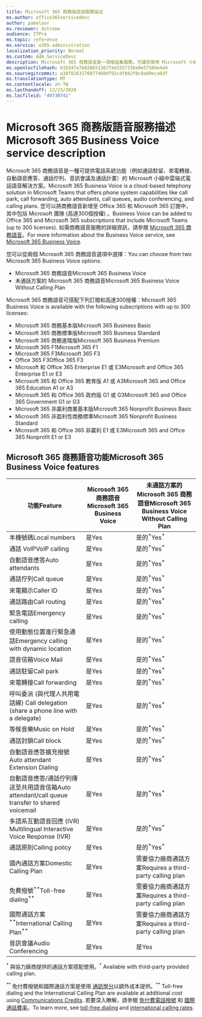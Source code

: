 ```yaml
---
title: Microsoft 365 商務版語音服務描述
ms.author: office365servicedesc
author: pamelaar
ms.reviewer: dstrome
audience: ITPro
ms.topic: reference
ms.service: o365-administration
localization_priority: Normal
ms.custom: Adm_ServiceDesc
description: Microsoft 365 商務語音是一項增益集服務，可讓您使用 Microsoft 小組進行電話通話。 這會結合電話系統、國內通話方案、SMS 和音訊會議。
ms.openlocfilehash: b1b547e7b02865136774e555f33be8e5750de4d4
ms.sourcegitcommit: a30f8263170877468df92cdf882f0c8a09eca6df
ms.translationtype: MT
ms.contentlocale: zh-TW
ms.lasthandoff: 12/23/2020
ms.locfileid: "49730741"
---
```

# <a name="microsoft-365-business-voice-service-description"></a><span data-ttu-id="5a1ca-104">Microsoft 365 商務版語音服務描述</span><span class="sxs-lookup"><span data-stu-id="5a1ca-104">Microsoft 365 Business Voice service description</span></span>

<span data-ttu-id="5a1ca-105">Microsoft 365 商務語音是一種可提供電話系統功能（例如通話駐留、來電轉接、自動語音應答、通話佇列、音訊會議及通話計畫）的 Microsoft 小組中雲端式電話語音解決方案。</span><span class="sxs-lookup"><span data-stu-id="5a1ca-105">Microsoft 365 Business Voice is a cloud-based telephony solution in Microsoft Teams that offers phone system capabilities like call park, call forwarding, auto attendants, call queues, audio conferencing, and calling plans.</span></span> <span data-ttu-id="5a1ca-106">您可以將商務語音新增至 Office 365 和 Microsoft 365 訂閱中，其中包括 Microsoft 團隊 (高達300個授權) 。</span><span class="sxs-lookup"><span data-stu-id="5a1ca-106">Business Voice can be added to Office 365 and Microsoft 365 subscriptions that include Microsoft Teams (up to 300 licenses).</span></span> <span data-ttu-id="5a1ca-107">如需商務語音服務的詳細資訊，請參閱 [Microsoft 365 商務語音](https://docs.microsoft.com/MicrosoftTeams/business-voice/whats-business-voice)。</span><span class="sxs-lookup"><span data-stu-id="5a1ca-107">For more information about the Business Voice service, see [Microsoft 365 Business Voice](https://docs.microsoft.com/MicrosoftTeams/business-voice/whats-business-voice).</span></span>

<span data-ttu-id="5a1ca-108">您可以從兩個 Microsoft 365 商務語音選項中選擇：</span><span class="sxs-lookup"><span data-stu-id="5a1ca-108">You can choose from two Microsoft 365 Business Voice options:</span></span>

- <span data-ttu-id="5a1ca-109">Microsoft 365 商務語音</span><span class="sxs-lookup"><span data-stu-id="5a1ca-109">Microsoft 365 Business Voice</span></span>
- <span data-ttu-id="5a1ca-110">未通話方案的 Microsoft 365 商務語音</span><span class="sxs-lookup"><span data-stu-id="5a1ca-110">Microsoft 365 Business Voice Without Calling Plan</span></span>

<span data-ttu-id="5a1ca-111">Microsoft 365 商務語音可搭配下列訂閱和高達300授權：</span><span class="sxs-lookup"><span data-stu-id="5a1ca-111">Microsoft 365 Business Voice is available with the following subscriptions with up to 300 licenses:</span></span>

- <span data-ttu-id="5a1ca-112">Microsoft 365 商務基本版</span><span class="sxs-lookup"><span data-stu-id="5a1ca-112">Microsoft 365 Business Basic</span></span>
- <span data-ttu-id="5a1ca-113">Microsoft 365 商務標準版</span><span class="sxs-lookup"><span data-stu-id="5a1ca-113">Microsoft 365 Business Standard</span></span>
- <span data-ttu-id="5a1ca-114">Microsoft 365 商務進階版</span><span class="sxs-lookup"><span data-stu-id="5a1ca-114">Microsoft 365 Business Premium</span></span>
- <span data-ttu-id="5a1ca-115">Microsoft 365 F1</span><span class="sxs-lookup"><span data-stu-id="5a1ca-115">Microsoft 365 F1</span></span>
- <span data-ttu-id="5a1ca-116">Microsoft 365 F3</span><span class="sxs-lookup"><span data-stu-id="5a1ca-116">Microsoft 365 F3</span></span>
- <span data-ttu-id="5a1ca-117">Office 365 F3</span><span class="sxs-lookup"><span data-stu-id="5a1ca-117">Office 365 F3</span></span>
- <span data-ttu-id="5a1ca-118">Microsoft 和 Office 365 Enterprise E1 或 E3</span><span class="sxs-lookup"><span data-stu-id="5a1ca-118">Microsoft and Office 365 Enterprise E1 or E3</span></span>
- <span data-ttu-id="5a1ca-119">Microsoft 365 和 Office 365 教育版 A1 或 A3</span><span class="sxs-lookup"><span data-stu-id="5a1ca-119">Microsoft 365 and Office 365 Education A1 or A3</span></span>
- <span data-ttu-id="5a1ca-120">Microsoft 365 和 Office 365 政府版 G1 或 G3</span><span class="sxs-lookup"><span data-stu-id="5a1ca-120">Microsoft 365 and Office 365 Government G1 or G3</span></span>
- <span data-ttu-id="5a1ca-121">Microsoft 365 非贏利商業基本版</span><span class="sxs-lookup"><span data-stu-id="5a1ca-121">Microsoft 365 Nonprofit Business Basic</span></span>
- <span data-ttu-id="5a1ca-122">Microsoft 365 非盈利性商務標準</span><span class="sxs-lookup"><span data-stu-id="5a1ca-122">Microsoft 365 Nonprofit Business Standard</span></span>
- <span data-ttu-id="5a1ca-123">Microsoft 365 和 Office 365 非贏利 E1 或 E3</span><span class="sxs-lookup"><span data-stu-id="5a1ca-123">Microsoft 365 and Office 365 Nonprofit E1 or E3</span></span>

## <a name="microsoft-365-business-voice-features"></a><span data-ttu-id="5a1ca-124">Microsoft 365 商務語音功能</span><span class="sxs-lookup"><span data-stu-id="5a1ca-124">Microsoft 365 Business Voice features</span></span>

| <span data-ttu-id="5a1ca-125">功能</span><span class="sxs-lookup"><span data-stu-id="5a1ca-125">Feature</span></span> | <span data-ttu-id="5a1ca-126">Microsoft 365 商務語音</span><span class="sxs-lookup"><span data-stu-id="5a1ca-126">Microsoft 365 Business Voice</span></span> | <span data-ttu-id="5a1ca-127">未通話方案的 Microsoft 365 商務語音</span><span class="sxs-lookup"><span data-stu-id="5a1ca-127">Microsoft 365 Business Voice Without Calling Plan</span></span> |
|--------------------------------------------------------|------------------------------|---------------------------------------------------|
| <span data-ttu-id="5a1ca-128">本機號碼</span><span class="sxs-lookup"><span data-stu-id="5a1ca-128">Local numbers</span></span> | <span data-ttu-id="5a1ca-129">是</span><span class="sxs-lookup"><span data-stu-id="5a1ca-129">Yes</span></span> | <span data-ttu-id="5a1ca-130">是的<sup>\*</sup></span><span class="sxs-lookup"><span data-stu-id="5a1ca-130">Yes<sup>\*</sup></span></span> |
| <span data-ttu-id="5a1ca-131">通話 VoIP</span><span class="sxs-lookup"><span data-stu-id="5a1ca-131">VoIP calling</span></span> | <span data-ttu-id="5a1ca-132">是</span><span class="sxs-lookup"><span data-stu-id="5a1ca-132">Yes</span></span> | <span data-ttu-id="5a1ca-133">是的<sup>\*</sup></span><span class="sxs-lookup"><span data-stu-id="5a1ca-133">Yes<sup>\*</sup></span></span> |
| <span data-ttu-id="5a1ca-134">自動語音應答</span><span class="sxs-lookup"><span data-stu-id="5a1ca-134">Auto attendants</span></span> | <span data-ttu-id="5a1ca-135">是</span><span class="sxs-lookup"><span data-stu-id="5a1ca-135">Yes</span></span> | <span data-ttu-id="5a1ca-136">是的<sup>\*</sup></span><span class="sxs-lookup"><span data-stu-id="5a1ca-136">Yes<sup>\*</sup></span></span> |
| <span data-ttu-id="5a1ca-137">通話佇列</span><span class="sxs-lookup"><span data-stu-id="5a1ca-137">Call queue</span></span> | <span data-ttu-id="5a1ca-138">是</span><span class="sxs-lookup"><span data-stu-id="5a1ca-138">Yes</span></span> | <span data-ttu-id="5a1ca-139">是的<sup>\*</sup></span><span class="sxs-lookup"><span data-stu-id="5a1ca-139">Yes<sup>\*</sup></span></span> |
| <span data-ttu-id="5a1ca-140">來電顯示</span><span class="sxs-lookup"><span data-stu-id="5a1ca-140">Caller ID</span></span> | <span data-ttu-id="5a1ca-141">是</span><span class="sxs-lookup"><span data-stu-id="5a1ca-141">Yes</span></span> | <span data-ttu-id="5a1ca-142">是的<sup>\*</sup></span><span class="sxs-lookup"><span data-stu-id="5a1ca-142">Yes<sup>\*</sup></span></span> |
| <span data-ttu-id="5a1ca-143">通話路由</span><span class="sxs-lookup"><span data-stu-id="5a1ca-143">Call routing</span></span> | <span data-ttu-id="5a1ca-144">是</span><span class="sxs-lookup"><span data-stu-id="5a1ca-144">Yes</span></span> | <span data-ttu-id="5a1ca-145">是的<sup>\*</sup></span><span class="sxs-lookup"><span data-stu-id="5a1ca-145">Yes<sup>\*</sup></span></span> |
| <span data-ttu-id="5a1ca-146">緊急電話</span><span class="sxs-lookup"><span data-stu-id="5a1ca-146">Emergency calling</span></span> | <span data-ttu-id="5a1ca-147">是</span><span class="sxs-lookup"><span data-stu-id="5a1ca-147">Yes</span></span> | <span data-ttu-id="5a1ca-148">是的<sup>\*</sup></span><span class="sxs-lookup"><span data-stu-id="5a1ca-148">Yes<sup>\*</sup></span></span> |
| <span data-ttu-id="5a1ca-149">使用動態位置進行緊急通話</span><span class="sxs-lookup"><span data-stu-id="5a1ca-149">Emergency calling with dynamic location</span></span> | <span data-ttu-id="5a1ca-150">是</span><span class="sxs-lookup"><span data-stu-id="5a1ca-150">Yes</span></span> | <span data-ttu-id="5a1ca-151">是的<sup>\*</sup></span><span class="sxs-lookup"><span data-stu-id="5a1ca-151">Yes<sup>\*</sup></span></span> |
| <span data-ttu-id="5a1ca-152">語音信箱</span><span class="sxs-lookup"><span data-stu-id="5a1ca-152">Voice Mail</span></span> | <span data-ttu-id="5a1ca-153">是</span><span class="sxs-lookup"><span data-stu-id="5a1ca-153">Yes</span></span> | <span data-ttu-id="5a1ca-154">是的<sup>\*</sup></span><span class="sxs-lookup"><span data-stu-id="5a1ca-154">Yes<sup>\*</sup></span></span> |
| <span data-ttu-id="5a1ca-155">通話駐留</span><span class="sxs-lookup"><span data-stu-id="5a1ca-155">Call park</span></span> | <span data-ttu-id="5a1ca-156">是</span><span class="sxs-lookup"><span data-stu-id="5a1ca-156">Yes</span></span> | <span data-ttu-id="5a1ca-157">是的<sup>\*</sup></span><span class="sxs-lookup"><span data-stu-id="5a1ca-157">Yes<sup>\*</sup></span></span> |
| <span data-ttu-id="5a1ca-158">來電轉接</span><span class="sxs-lookup"><span data-stu-id="5a1ca-158">Call forwarding</span></span> | <span data-ttu-id="5a1ca-159">是</span><span class="sxs-lookup"><span data-stu-id="5a1ca-159">Yes</span></span> | <span data-ttu-id="5a1ca-160">是的<sup>\*</sup></span><span class="sxs-lookup"><span data-stu-id="5a1ca-160">Yes<sup>\*</sup></span></span> |
| <span data-ttu-id="5a1ca-161">呼叫委派 (與代理人共用電話線) </span><span class="sxs-lookup"><span data-stu-id="5a1ca-161">Call delegation (share a phone line with a delegate)</span></span> | <span data-ttu-id="5a1ca-162">是</span><span class="sxs-lookup"><span data-stu-id="5a1ca-162">Yes</span></span> | <span data-ttu-id="5a1ca-163">是的<sup>\*</sup></span><span class="sxs-lookup"><span data-stu-id="5a1ca-163">Yes<sup>\*</sup></span></span> |
| <span data-ttu-id="5a1ca-164">等候音樂</span><span class="sxs-lookup"><span data-stu-id="5a1ca-164">Music on Hold</span></span> | <span data-ttu-id="5a1ca-165">是</span><span class="sxs-lookup"><span data-stu-id="5a1ca-165">Yes</span></span> | <span data-ttu-id="5a1ca-166">是的<sup>\*</sup></span><span class="sxs-lookup"><span data-stu-id="5a1ca-166">Yes<sup>\*</sup></span></span> |
| <span data-ttu-id="5a1ca-167">通話封鎖</span><span class="sxs-lookup"><span data-stu-id="5a1ca-167">Call block</span></span> | <span data-ttu-id="5a1ca-168">是</span><span class="sxs-lookup"><span data-stu-id="5a1ca-168">Yes</span></span> | <span data-ttu-id="5a1ca-169">是的<sup>\*</sup></span><span class="sxs-lookup"><span data-stu-id="5a1ca-169">Yes<sup>\*</sup></span></span> |
| <span data-ttu-id="5a1ca-170">自動語音應答擴充撥號</span><span class="sxs-lookup"><span data-stu-id="5a1ca-170">Auto attendant Extension Dialing</span></span> | <span data-ttu-id="5a1ca-171">是</span><span class="sxs-lookup"><span data-stu-id="5a1ca-171">Yes</span></span> | <span data-ttu-id="5a1ca-172">是的<sup>\*</sup></span><span class="sxs-lookup"><span data-stu-id="5a1ca-172">Yes<sup>\*</sup></span></span> |
| <span data-ttu-id="5a1ca-173">自動語音應答/通話佇列傳送至共用語音信箱</span><span class="sxs-lookup"><span data-stu-id="5a1ca-173">Auto attendant/call queue transfer to shared voicemail</span></span> | <span data-ttu-id="5a1ca-174">是</span><span class="sxs-lookup"><span data-stu-id="5a1ca-174">Yes</span></span> | <span data-ttu-id="5a1ca-175">是的<sup>\*</sup></span><span class="sxs-lookup"><span data-stu-id="5a1ca-175">Yes<sup>\*</sup></span></span> |
| <span data-ttu-id="5a1ca-176">多語系互動語音回應 (IVR) </span><span class="sxs-lookup"><span data-stu-id="5a1ca-176">Multilingual Interactive Voice Response (IVR)</span></span> | <span data-ttu-id="5a1ca-177">是</span><span class="sxs-lookup"><span data-stu-id="5a1ca-177">Yes</span></span> | <span data-ttu-id="5a1ca-178">是的<sup>\*</sup></span><span class="sxs-lookup"><span data-stu-id="5a1ca-178">Yes<sup>\*</sup></span></span> |
| <span data-ttu-id="5a1ca-179">通話原則</span><span class="sxs-lookup"><span data-stu-id="5a1ca-179">Calling policy</span></span> | <span data-ttu-id="5a1ca-180">是</span><span class="sxs-lookup"><span data-stu-id="5a1ca-180">Yes</span></span> | <span data-ttu-id="5a1ca-181">是的<sup>\*</sup></span><span class="sxs-lookup"><span data-stu-id="5a1ca-181">Yes<sup>\*</sup></span></span> |
| <span data-ttu-id="5a1ca-182">國內通話方案</span><span class="sxs-lookup"><span data-stu-id="5a1ca-182">Domestic Calling Plan</span></span> | <span data-ttu-id="5a1ca-183">是</span><span class="sxs-lookup"><span data-stu-id="5a1ca-183">Yes</span></span> | <span data-ttu-id="5a1ca-184">需要協力廠商通話方案</span><span class="sxs-lookup"><span data-stu-id="5a1ca-184">Requires a third-party calling plan</span></span> |
| <span data-ttu-id="5a1ca-185">免費撥號<sup>\*\*</sup></span><span class="sxs-lookup"><span data-stu-id="5a1ca-185">Toll-free dialing<sup>\*\*</sup></span></span> | <span data-ttu-id="5a1ca-186">是</span><span class="sxs-lookup"><span data-stu-id="5a1ca-186">Yes</span></span> | <span data-ttu-id="5a1ca-187">需要協力廠商通話方案</span><span class="sxs-lookup"><span data-stu-id="5a1ca-187">Requires a third-party calling plan</span></span> |
| <span data-ttu-id="5a1ca-188">國際通話方案<sup>\*\*</sup></span><span class="sxs-lookup"><span data-stu-id="5a1ca-188">International Calling Plan<sup>\*\*</sup></span></span> | <span data-ttu-id="5a1ca-189">是</span><span class="sxs-lookup"><span data-stu-id="5a1ca-189">Yes</span></span> | <span data-ttu-id="5a1ca-190">需要協力廠商通話方案</span><span class="sxs-lookup"><span data-stu-id="5a1ca-190">Requires a third-party calling plan</span></span> |
| <span data-ttu-id="5a1ca-191">音訊會議</span><span class="sxs-lookup"><span data-stu-id="5a1ca-191">Audio Conferencing</span></span> | <span data-ttu-id="5a1ca-192">是</span><span class="sxs-lookup"><span data-stu-id="5a1ca-192">Yes</span></span> | <span data-ttu-id="5a1ca-193">是</span><span class="sxs-lookup"><span data-stu-id="5a1ca-193">Yes</span></span> |

<span data-ttu-id="5a1ca-194"><sup>\*</sup> 與協力廠商提供的通話方案搭配使用。</span><span class="sxs-lookup"><span data-stu-id="5a1ca-194"><sup>\*</sup> Available with third-party provided calling plan.</span></span>

<span data-ttu-id="5a1ca-195"><sup>\*\*</sup> 免付費撥號和國際通話方案是使用 [通訊學分](https://docs.microsoft.com/microsoftteams/what-are-communications-credits)以額外成本提供。</span><span class="sxs-lookup"><span data-stu-id="5a1ca-195"><sup>\*\*</sup> Toll-free dialing and the International Calling Plan are available at additional cost using [Communications Credits](https://docs.microsoft.com/microsoftteams/what-are-communications-credits).</span></span> <span data-ttu-id="5a1ca-196">若要深入瞭解，請參閱 [免付費電話撥號](https://docs.microsoft.com/microsoftteams/toll-free-dialing-limitations-and-restrictions) 和 [國際通話費率](https://www.microsoft.com/microsoft-365/microsoft-teams/voice-calling?rtc=1#ow-download-rates)。</span><span class="sxs-lookup"><span data-stu-id="5a1ca-196">To learn more, see [toll-free dialing](https://docs.microsoft.com/microsoftteams/toll-free-dialing-limitations-and-restrictions) and [international calling rates](https://www.microsoft.com/microsoft-365/microsoft-teams/voice-calling?rtc=1#ow-download-rates).</span></span>
